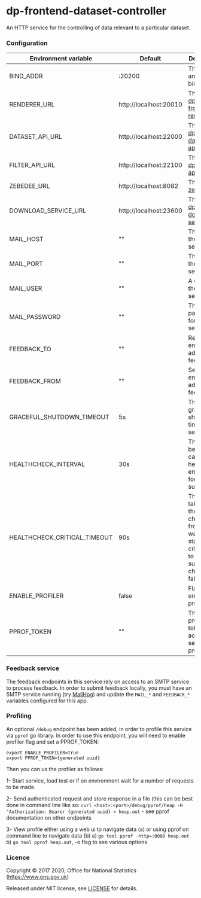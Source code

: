 dp-frontend-dataset-controller
==================

An HTTP service for the controlling of data relevant to a particular dataset.

### Configuration

| Environment variable         | Default                 | Description
| -----------------------------| ----------------------- | --------------------------------------
| BIND_ADDR                    | :20200                  | The host and port to bind to.
| RENDERER_URL                 | http://localhost:20010  | The URL of [dp-frontend-renderer](https://www.github.com/ONSdigital/dp-frontend-renderer).
| DATASET_API_URL              | http://localhost:22000  | The URL of [dp-dataset-api](https://www.github.com/ONSdigital/dp-dataset-api).
| FILTER_API_URL               | http://localhost:22100  | The URL of [dp-filter-api](https://www.github.com/ONSdigital/dp-filter-api).
| ZEBEDEE_URL                  | http://localhost:8082   | The URL of [zebedee](https://www.github.com/ONSdigital/zebedee).
| DOWNLOAD_SERVICE_URL         | http://localhost:23600  | The URL of [dp-download-service](https://www.github.com/ONSdigital/dp-download-service).
| MAIL_HOST                    | ""                      | The host for the mail server.
| MAIL_PORT                    | ""                      | The port for the mail server.
| MAIL_USER                    | ""                      | A user on the mail server.
| MAIL_PASSWORD                | ""                      | The password for the mail server user.
| FEEDBACK_TO                  | ""                      | Receiver email address for feedback.
| FEEDBACK_FROM                | ""                      | Sender email address for feedback.
| GRACEFUL_SHUTDOWN_TIMEOUT    | 5s                      | The graceful shutdown timeout in seconds
| HEALTHCHECK_INTERVAL         | 30s                     | The time between calling healthcheck endpoints for check subsystems
| HEALTHCHECK_CRITICAL_TIMEOUT | 90s                     | The time taken for the health changes from warning state to critical due to subsystem check failures
| ENABLE_PROFILER              | false                   | Flag to enable go profiler
| PPROF_TOKEN                  | ""                      | The profiling token to access service profiling

### Feedback service

The feedback endpoints in this service rely on access to an SMTP service to process feedback.
In order to submit feedback locally, you must have an SMTP service running (try [MailHog](https://www.github.com/mailhog/MailHog))
and update the `MAIL_*` and `FEEDBACK_*` variables configured for this app.

### Profiling

An optional `/debug` endpoint has been added, in order to profile this service via `pprof` go library.
In order to use this endpoint, you will need to enable profiler flag and set a PPROF_TOKEN:

```
export ENABLE_PROFILER=true
export PPROF_TOKEN={generated uuid}
```

Then you can us the profiler as follows:

1- Start service, load test or if on environment wait for a number of requests to be made.

2- Send authenticated request and store response in a file (this can be best done in command line like so: `curl <host>:<port>/debug/pprof/heap -H "Authorization: Bearer {generated uuid} > heap.out` - see pprof documentation on other endpoints

3- View profile either using a web ui to navigate data (a) or using pprof on command line to navigate data (b) 
  a) `go tool pprof -http=:8080 heap.out`
  b) `go tool pprof heap.out`, -o flag to see various options

### Licence

Copyright ©‎ 2017 2020, Office for National Statistics (https://www.ons.gov.uk)

Released under MIT license, see [LICENSE](LICENSE.md) for details.
